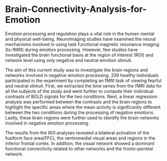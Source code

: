 # Brain-Connectivity-Analysis-for-Emotion

Emotion processing and regulation plays a vital role in the human mental and physical well-being. Neuroimaging studies have examined the neural mechanisms involved in using task functional magnetic resonance imaging (ts-fMRI) during emotion processing. However, few studies have investigated the brain functional basis at the region of interest (ROI) and network level using only negative and neutral emotion stimuli.

The aim of this current study was to investigate the brain regions and networks involved in negative emotion processing. 339 healthy individuals participated in the experiment by completing an fMRI task of viewing fearful and neutral stimuli. First, we extracted the time series from the fMRI data for all the subjects of the study and went further to compute their individual contrasts of BOLD signals for the two conditions. Next, a linear regression analysis was performed between the contrasts and the brain regions to highlight the specific areas where the mean activity is significantly different between the two conditions during the processing of negative emotions. Lastly, these brain regions were further used to identify the brain networks involved in negative emotion processing.

The results from the ROI analyses revealed a bilateral activation of the fusiform face area(FFC), the ventromedial visual areas and regions in the inferior frontal cortex. In addition, the visual network showed a dominant functional connectivity related to other networks and the fronto-parietal network. 
